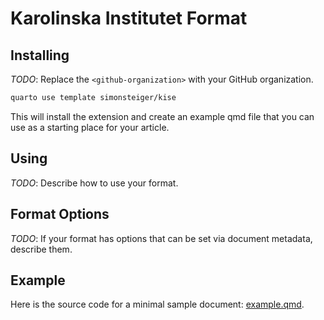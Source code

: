 # Karolinska Institutet Format

## Installing

*TODO*: Replace the `<github-organization>` with your GitHub organization.

```bash
quarto use template simonsteiger/kise
```

This will install the extension and create an example qmd file that you can use as a starting place for your article.

## Using

*TODO*: Describe how to use your format.

## Format Options

*TODO*: If your format has options that can be set via document metadata, describe them.

## Example

Here is the source code for a minimal sample document: [example.qmd](example.qmd).
